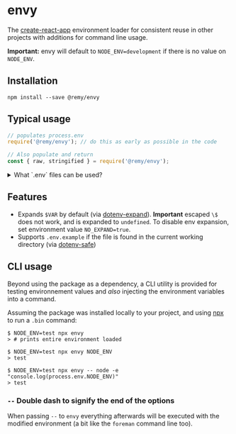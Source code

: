 # envy

The [create-react-app](https://github.com/facebookincubator/create-react-app) environment loader for consistent reuse in other projects with additions for command line usage.

**Important:** envy will default to `NODE_ENV=development` if there is no value on `NODE_ENV`.

## Installation

```shell
npm install --save @remy/envy
```

## Typical usage

```js
// populates process.env
require('@remy/envy'); // do this as early as possible in the code

// Also populate and return
const { raw, stringified } = require('@remy/envy');
```

<details><summary>What `.env` files can be used?</summary>

* `.env`: Default.
* `.env.local`: Local overrides. **This file is loaded for all environments except test.**
* `.env.development`, `.env.test`, `.env.production`: Environment-specific settings.
* `.env.development.local`, `.env.test.local`, `.env.production.local`: Local overrides of environment-specific settings.

Files on the left have more priority than files on the right:

* `npm start`: `.env.development.local`, `.env.development`, `.env.local`, `.env`
* `npm run build`: `.env.production.local`, `.env.production`, `.env.local`, `.env`
* `npm test`: `.env.test.local`, `.env.test`, `.env` (note `.env.local` is missing)

These variables will act as the defaults if the machine does not explicitly set them.

Please refer to the [dotenv documentation](https://github.com/motdotla/dotenv) for more details.

>Note: If you are defining environment variables for development, your CI and/or hosting platform will most likely need
these defined as well. Consult their documentation how to do this. For example, see the documentation for [Travis CI](https://docs.travis-ci.com/user/environment-variables/) or [Heroku](https://devcenter.heroku.com/articles/config-vars).

</details>

## Features

- Expands `$VAR` by default (via [dotenv-expand](https://github.com/motdotla/dotenv-expand)). **Important** escaped `\$` does not work, and is expanded to `undefined`. To disable env expansion, set environment value `NO_EXPAND=true`.
- Supports `.env.example` if the file is found in the current working directory (via [dotenv-safe](https://github.com/rolodato/dotenv-safe/blob/master/index.js))


## CLI usage

Beyond using the package as a dependency, a CLI utility is provided for testing environnement values and _also_ injecting the environment variables into a command.

Assuming the package was installed locally to your project, and using [npx](https://www.npmjs.com/package/npx) to run a `.bin` command:

```shell
$ NODE_ENV=test npx envy
> # prints entire environment loaded

$ NODE_ENV=test npx envy NODE_ENV
> test

$ NODE_ENV=test npx envy -- node -e "console.log(process.env.NODE_ENV)"
> test
```

### `--` Double dash to signify the end of the options

When passing `--` to `envy` everything afterwards will be executed with the modified environment (a bit like the `foreman` command line too).
